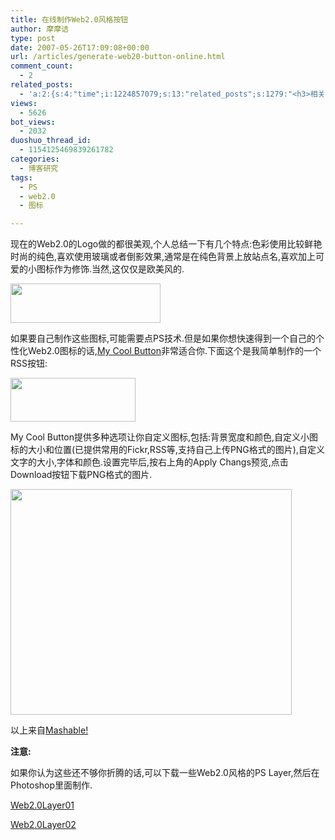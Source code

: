 ```yaml
---
title: 在线制作Web2.0风格按钮
author: 摩摩诘
type: post
date: 2007-05-26T17:09:08+00:00
url: /articles/generate-web20-button-online.html
comment_count:
  - 2
related_posts:
  - 'a:2:{s:4:"time";i:1224857079;s:13:"related_posts";s:1279:"<h3>相关日志</h3><ul class="related_post"><li><a href="http://www.digglife.cn/articles/web20_button_generator.html" title="超级集装箱:15款在线web2.0图片生成器">超级集装箱:15款在线web2.0图片生成器</a></li><li><a href="http://www.digglife.cn/articles/search-specific-time-pop-songs-yamelo.html" title="搜索特定时间的流行歌曲&#8211;Yamelo">搜索特定时间的流行歌曲&#8211;Yamelo</a></li><li><a href="http://www.digglife.cn/articles/my-web20-tools.html" title="摩摩诘的Web2.0装备">摩摩诘的Web2.0装备</a></li><li><a href="http://www.digglife.cn/articles/voice-thread.html" title="支持多媒体评论的照片分享服务:VoiceThread">支持多媒体评论的照片分享服务:VoiceThread</a></li><li><a href="http://www.digglife.cn/articles/interface-icons-free-download.html" title="560个免费高质量图标下载">560个免费高质量图标下载</a></li><li><a href="http://www.digglife.cn/articles/reflection-maker.html" title="在线给图片添加倒影效果:ReflectionMaker">在线给图片添加倒影效果:ReflectionMaker</a></li><li><a href="http://www.digglife.cn/articles/adobe-share-annouced.html" title="Adobe发布文档共享服务Adobe Share">Adobe发布文档共享服务Adobe Share</a></li></ul>";}'
views:
  - 5626
bot_views:
  - 2032
duoshuo_thread_id:
  - 1154125469839261782
categories:
  - 博客研究
tags:
  - PS
  - web2.0
  - 图标

---
```

现在的Web2.0的Logo做的都很美观,个人总结一下有几个特点:色彩使用比较鲜艳时尚的纯色,喜欢使用玻璃或者倒影效果,通常是在纯色背景上放站点名,喜欢加上可爱的小图标作为修饰.当然,这仅仅是欧美风的.

<a atomicselection="true" href="https://www.digglife.net/wp-content/uploads/3/379/2007/05/windowslivewriterweb2.0-145f2mycoolbutton2.png"><img width="240" src="http://digglife.qiniudn.com/wp-content/uploads/3/379/2007/05/windowslivewriterweb2.0-145f2mycoolbutton-thumb.png" height="63" /></a>

如果要自己制作这些图标,可能需要点PS技术.但是如果你想快速得到一个自己的个性化Web2.0图标的话,<a target="_blank" href="http://www.mycoolbutton.com/">My Cool Button</a>非常适合你.下面这个是我简单制作的一个RSS按钮:

<a atomicselection="true" href="https://www.digglife.net/wp-content/uploads/3/379/2007/05/windowslivewriterweb2.0-145f2digglifebutton5.png"><img width="200" src="http://digglife.qiniudn.com/wp-content/uploads/3/379/2007/05/windowslivewriterweb2.0-145f2digglifebutton-thumb3.png" height="70" /></a>

My Cool Button提供多种选项让你自定义图标,包括:背景宽度和颜色,自定义小图标的大小和位置(已提供常用的Fickr,RSS等,支持自己上传PNG格式的图片),自定义文字的大小,字体和颜色.设置完毕后,按右上角的Apply Changs预览,点击Download按钮下载PNG格式的图片.
  
<!--more-->


  
<a atomicselection="true" href="https://www.digglife.net/wp-content/uploads/3/379/2007/05/windowslivewriterweb2.0-145f2mycoolbuttonshot5.png"><img width="450" src="http://digglife.qiniudn.com/wp-content/uploads/3/379/2007/05/windowslivewriterweb2.0-145f2mycoolbuttonshot-thumb1.png" height="361" /></a>

以上来自<a target="_blank" href="http://mashable.com/2007/05/25/button-generator/">Mashable!</a>

**注意:**

如果你认为这些还不够你折腾的话,可以下载一些Web2.0风格的PS Layer,然后在Photoshop里面制作.

<a target="_blank" href="https://www.digglife.net/wp-content/uploads/3/379/2007/05/web20layerstylesv01.zip">Web2.0Layer01</a>

<a target="_blank" href="https://www.digglife.net/wp-content/uploads/3/379/2007/05/web20layerstylesv02.zip">Web2.0Layer02</a>